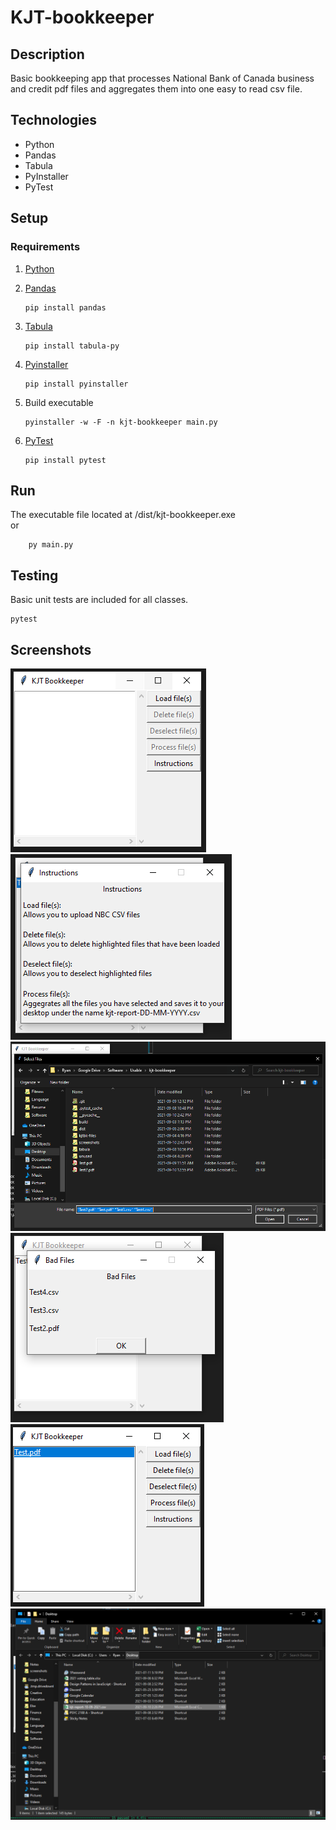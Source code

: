 # KJT-bookkeeper

## Description

Basic bookkeeping app that processes National Bank of Canada business and credit pdf files and aggregates them into one easy to read csv file.

## Technologies

- Python
- Pandas
- Tabula
- PyInstaller
- PyTest

## Setup

### Requirements

1.  [Python](https://www.python.org/)
2.  [Pandas](https://pypi.org/project/pandas/)

        pip install pandas

3.  [Tabula](https://pypi.org/project/tabula-py/)

        pip install tabula-py

4.  [Pyinstaller](https://pypi.org/project/pyinstaller/)

        pip install pyinstaller

5.  Build executable

        pyinstaller -w -F -n kjt-bookkeeper main.py

6.  [PyTest](https://pypi.org/project/pytest/)

        pip install pytest

## Run

The executable file located at /dist/kjt-bookkeeper.exe <br />
or

        py main.py

## Testing

Basic unit tests are included for all classes.

    pytest

## Screenshots

![gui1](screenshots/gui1.PNG 'gui1')
![instructions](screenshots/instructions.PNG 'instructions')
![load](screenshots/load.PNG 'load')
![error](screenshots/error.PNG 'error')
![gui2](screenshots/gui2.PNG 'gui2')
![save](screenshots/save.PNG 'save')
